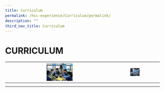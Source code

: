 ```yaml
---
title: Curriculum
permalink: /hsc-experience/Curriculum/permalink/
description: ""
third_nav_title: Curriculum
---
```

CURRICULUM
==========

|<a href="/hsc-experience/Curriculum/english-language/permalink/"><img style="width:25%" src="/images/English.jpeg"></a>   | <a href="/hsc-experience/Curriculum/mother-tongue/permalink/"><img style="width:25%" src="/images/Mother.png"></a>   |   |
|---|---|---|
|   |   |   |
|   |   |   |